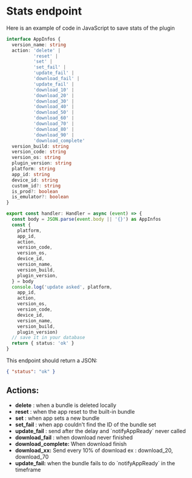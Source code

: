 # Stats endpoint

Here is an example of code in JavaScript to save stats of the plugin

```typescript
interface AppInfos {
  version_name: string
  action: 'delete' |
          'reset' |
          'set' |
          'set_fail' |
          'update_fail' |
          'download_fail' |
          'update_fail' |
          'download_10' |
          'download_20' |
          'download_30' |
          'download_40' |
          'download_50' |
          'download_60' |
          'download_70' |
          'download_80' |
          'download_90' |
          'download_complete'
  version_build: string
  version_code: string
  version_os: string
  plugin_version: string
  platform: string
  app_id: string
  device_id: string
  custom_id?: string
  is_prod?: boolean
  is_emulator?: boolean
}

export const handler: Handler = async (event) => {
  const body = JSON.parse(event.body || '{}') as AppInfos
  const {
    platform,
    app_id,
    action,
    version_code,
    version_os,
    device_id,
    version_name,
    version_build,
    plugin_version,
  } = body
  console.log('update asked', platform,
    app_id,
    action,
    version_os,
    version_code,
    device_id,
    version_name,
    version_build,
    plugin_version)
  // save it in your database
  return { status: 'ok' }
}
```

This endpoint should return a JSON:

```json
{ "status": "ok" }
```

## Actions:

* **delete** : when a bundle is deleted locally
* **reset** : when the app reset to the built-in bundle
* **set** : when app sets a new bundle
* **set\_fail** : when app couldn't find the ID of the bundle set
* **update\_fail** : send after the delay and \`notifyAppReady\` never called
* **download\_fail** : when download never finished
* **download\_complete:** When download finish
* **download\_xx:** Send every 10% of download ex : download\_20, download\_70
* **update\_fail:** when the bundle fails to do \`notifyAppReady\` in the timeframe



